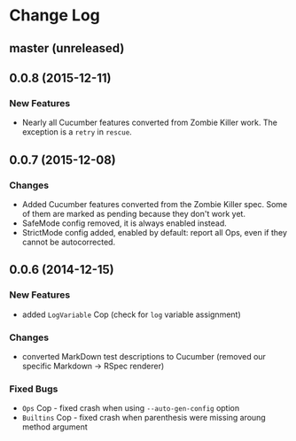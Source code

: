 # Change Log

## master (unreleased)

## 0.0.8 (2015-12-11)

### New Features

- Nearly all Cucumber features converted from Zombie Killer work.
  The exception is a `retry` in `rescue`.

## 0.0.7 (2015-12-08)

### Changes

- Added Cucumber features converted from the Zombie Killer spec.
  Some of them are marked as pending because they don't work yet.
- SafeMode config removed, it is always enabled instead.
- StrictMode config added, enabled by default: report all Ops, even if they
  cannot be autocorrected.

## 0.0.6 (2014-12-15)

### New Features

- added `LogVariable` Cop (check for `log` variable assignment)

### Changes

- converted MarkDown test descriptions to Cucumber (removed our specific
  Markdown -> RSpec renderer)

### Fixed Bugs

- `Ops` Cop - fixed crash when using `--auto-gen-config` option
- `Builtins` Cop - fixed crash when parenthesis were missing aroung method argument
